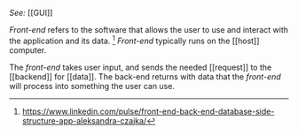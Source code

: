 *See:* [[GUI]]

*Front-end* refers to the software that allows the user to use and interact with the application and its data. [^1] *Front-end* typically runs on the [[host]] computer. 

The *front-end* takes user input, and sends the needed [[request]] to the [[backend]] for [[data]]. The back-end returns with data that the *front-end* will process into something the user can use. 

[^1]: https://www.linkedin.com/pulse/front-end-back-end-database-side-structure-app-aleksandra-czajka/
